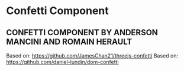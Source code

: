 # Confetti Component

## CONFETTI COMPONENT BY ANDERSON MANCINI AND ROMAIN HERAULT

Based on: https://github.com/JamesChan21/threejs-confetti
Based on: https://github.com/daniel-lundin/dom-confetti
